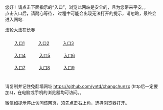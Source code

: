 您好！请点击下面指示的“入口”，浏览此网站是安全的，且为您带来平安。。 <br/>
点击入口后，请耐心等待， 过程中可能会出现无法打开的提示，请忽略，最终会进入网站. </br>

法轮大法在长春<br/>
<div style="padding:10px"><a style="margin:20px" target="_blank" href="https://d2fm41suc1w2ks.cloudfront.net/2Qpsp?dsjfmeua" id="ccLink1" rel="nofollow">入口1</a> <a target="_blank" style="margin:20px" href="https://d4hc0u029r95o.cloudfront.net/2Qpsp?vbqoc" id="ccLink2" rel="nofollow">入口2</a> <a style="margin:20px" target="_blank" href="https://d17i6u0dqm9r6i.cloudfront.net/2Qpsp?ghorbs" id="ccLink3" rel="nofollow">入口3</a></div>

<div style="padding:10px" ><a style="margin:20px" target="_blank" href="https://d2fm41suc1w2ks.cloudfront.net/2Qpsp?dsjfmeua" id="ccLink4" rel="nofollow">入口4</a> <a style="margin:20px" href="https://d4hc0u029r95o.cloudfront.net/2Qpsp?vbqoc" target="_blank" id="ccLink5" rel="nofollow">入口5</a> <a style="margin:20px" href="https://d17i6u0dqm9r6i.cloudfront.net/2Qpsp?ghorbs" target="_blank" id="ccLink6" rel="nofollow">入口6</a></div>

<div style="padding:10px"><a style="margin:20px" target="_blank" href="https://d2fm41suc1w2ks.cloudfront.net/2Qpsp?dsjfmeua" id="ccLink7" rel="nofollow">入口7</a> <a style="margin:20px" href="https://d4hc0u029r95o.cloudfront.net/2Qpsp?vbqoc" target="_blank" id="ccLink8" rel="nofollow">入口8</a> <a style="margin:20px" target="_blank" href="https://d17i6u0dqm9r6i.cloudfront.net/2Qpsp?ghorbs" id="ccLink9" rel="nofollow">入口9</a></div>

<br/>



请复制并记住免翻墙网址 https://github.com/yntd/changchunzx (http后一定要加s)，在电脑或手机的浏览器均可访问。。<br/>

微信如提示停止访问该网页，须先点击右上角，选择浏览器打开。
